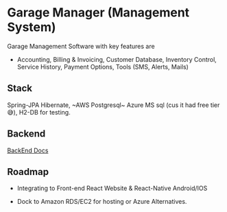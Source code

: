 
# Garage Manager (Management System)

Garage Management Software with key features are
 - Accounting, Billing & Invoicing, Customer Database, Inventory Control, Service History, Payment Options, Tools (SMS, Alerts, Mails)

## Stack
Spring-JPA Hibernate, ~AWS Postgresql~ Azure MS sql (cus it had free tier😅), H2-DB for testing. 


## Backend

[BackEnd Docs](backend/README.md)



## Roadmap

- Integrating to Front-end React Website & React-Native Android/IOS

- Dock to Amazon RDS/EC2 for hosting or Azure Alternatives.

